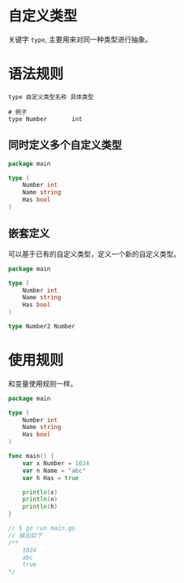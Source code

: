 # 自定义类型

关键字 `type`, 主要用来对同一种类型进行抽象。

# 语法规则

```shell
type 自定义类型名称 具体类型

# 例子
type Number       int
```

## 同时定义多个自定义类型

```go
package main

type (
    Number int
    Name string
    Has bool
)
```

## 嵌套定义

可以基于已有的自定义类型，定义一个新的自定义类型。

```go
package main

type (
	Number int
	Name string
	Has bool
)

type Number2 Number
```

# 使用规则

和变量使用规则一样。

```go
package main

type (
	Number int
	Name string
	Has bool
)

func main() {
	var x Number = 1024
	var n Name = "abc"
	var h Has = true

	println(x)
	println(n)
	println(h)
}

// $ go run main.go
// 输出如下 
/**
    1024
    abc
    true
*/
```